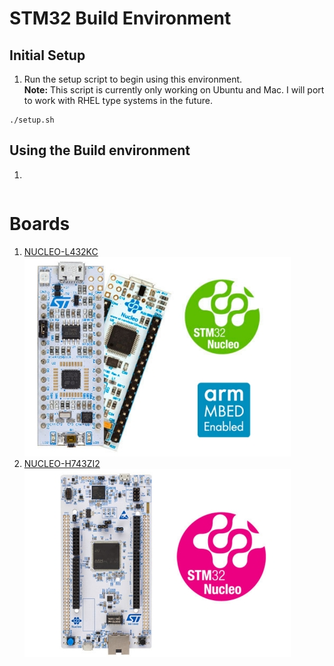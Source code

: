 # STM32 Build Environment 

## Initial Setup
1. Run the setup script to begin using this environment.  
__Note:__ This script is currently only working on Ubuntu and Mac.  I will port to work with RHEL type systems in the future.  
```
./setup.sh
```

## Using the Build environment
1.
```

```

# Boards
1. [NUCLEO-L432KC](https://www.st.com/en/evaluation-tools/nucleo-l432kc.html)  
![NUCLEO-L432KC][NUCLEO-L432KC]
2. [NUCLEO-H743ZI2](https://www.st.com/en/evaluation-tools/nucleo-h743zi.html)  
![NUCLEO-H743ZI2][NUCLEO-H743ZI2]

[//]: # (Images)

[NUCLEO-L432KC]: ./images/image.PF263436-medium.jpg
[NUCLEO-H743ZI2]: ./images/image.PF264741-medium.jpg
